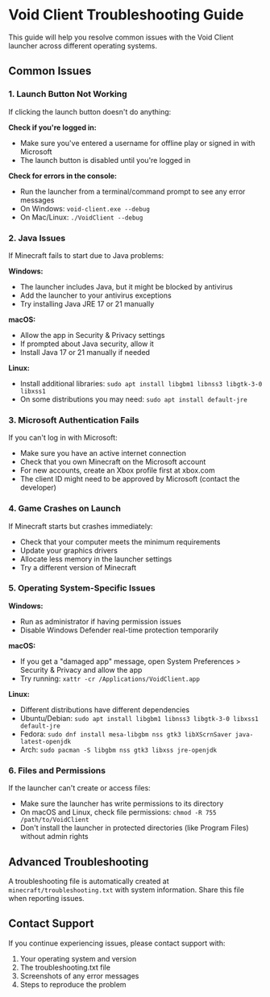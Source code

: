 # Void Client Troubleshooting Guide

This guide will help you resolve common issues with the Void Client launcher across different operating systems.

## Common Issues

### 1. Launch Button Not Working

If clicking the launch button doesn't do anything:

**Check if you're logged in:**
- Make sure you've entered a username for offline play or signed in with Microsoft
- The launch button is disabled until you're logged in

**Check for errors in the console:**
- Run the launcher from a terminal/command prompt to see any error messages
- On Windows: `void-client.exe --debug`
- On Mac/Linux: `./VoidClient --debug`

### 2. Java Issues

If Minecraft fails to start due to Java problems:

**Windows:**
- The launcher includes Java, but it might be blocked by antivirus
- Add the launcher to your antivirus exceptions
- Try installing Java JRE 17 or 21 manually

**macOS:**
- Allow the app in Security & Privacy settings
- If prompted about Java security, allow it
- Install Java 17 or 21 manually if needed

**Linux:**
- Install additional libraries: `sudo apt install libgbm1 libnss3 libgtk-3-0 libxss1`
- On some distributions you may need: `sudo apt install default-jre`

### 3. Microsoft Authentication Fails

If you can't log in with Microsoft:

- Make sure you have an active internet connection
- Check that you own Minecraft on the Microsoft account
- For new accounts, create an Xbox profile first at xbox.com
- The client ID might need to be approved by Microsoft (contact the developer)

### 4. Game Crashes on Launch

If Minecraft starts but crashes immediately:

- Check that your computer meets the minimum requirements
- Update your graphics drivers
- Allocate less memory in the launcher settings
- Try a different version of Minecraft

### 5. Operating System-Specific Issues

**Windows:**
- Run as administrator if having permission issues
- Disable Windows Defender real-time protection temporarily

**macOS:**
- If you get a "damaged app" message, open System Preferences > Security & Privacy and allow the app
- Try running: `xattr -cr /Applications/VoidClient.app`

**Linux:**
- Different distributions have different dependencies
- Ubuntu/Debian: `sudo apt install libgbm1 libnss3 libgtk-3-0 libxss1 default-jre`
- Fedora: `sudo dnf install mesa-libgbm nss gtk3 libXScrnSaver java-latest-openjdk`
- Arch: `sudo pacman -S libgbm nss gtk3 libxss jre-openjdk`

### 6. Files and Permissions

If the launcher can't create or access files:

- Make sure the launcher has write permissions to its directory
- On macOS and Linux, check file permissions: `chmod -R 755 /path/to/VoidClient`
- Don't install the launcher in protected directories (like Program Files) without admin rights

## Advanced Troubleshooting

A troubleshooting file is automatically created at `minecraft/troubleshooting.txt` with system information. Share this file when reporting issues.

## Contact Support

If you continue experiencing issues, please contact support with:
1. Your operating system and version
2. The troubleshooting.txt file
3. Screenshots of any error messages
4. Steps to reproduce the problem
